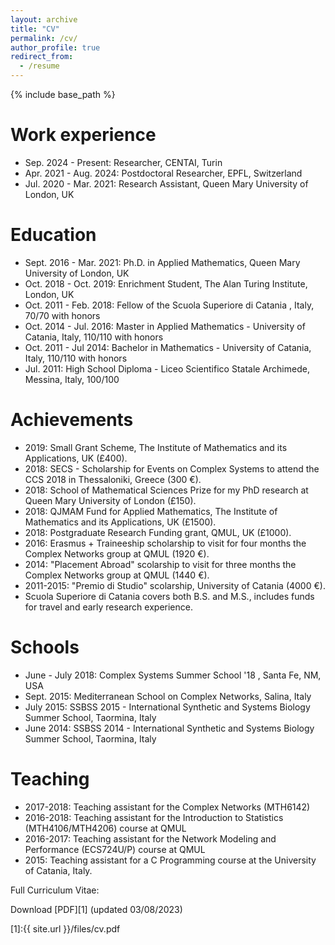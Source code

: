 ```yaml
---
layout: archive
title: "CV"
permalink: /cv/
author_profile: true
redirect_from:
  - /resume
---
```


{% include base_path %}

Work experience
======
* Sep. 2024 - Present: Researcher, CENTAI, Turin
* Apr. 2021 - Aug. 2024: Postdoctoral Researcher, EPFL, Switzerland
* Jul. 2020 - Mar. 2021: Research Assistant, Queen Mary University of London, UK

Education
======
* Sept. 2016 - Mar. 2021: Ph.D. in Applied Mathematics, Queen Mary University of London, UK
* Oct. 2018 - Oct. 2019: Enrichment Student, The Alan Turing Institute, London, UK
* Oct. 2011 - Feb. 2018: Fellow of the Scuola Superiore di Catania , Italy, 70/70 with honors
* Oct. 2014 - Jul. 2016: Master in Applied Mathematics - University of Catania, Italy, 110/110 with honors
* Oct. 2011 - Jul 2014: Bachelor in Mathematics - University of Catania, Italy, 110/110 with honors
* Jul. 2011: High School Diploma - Liceo Scientifico Statale Archimede, Messina, Italy, 100/100


Achievements
======
* 2019: Small Grant Scheme, The Institute of Mathematics and its Applications, UK (£400).
* 2018: SECS - Scholarship for Events on Complex Systems to attend the CCS 2018 in Thessaloniki, Greece (300 €).
* 2018: School of Mathematical Sciences Prize for my PhD research at Queen Mary University of London (£150).
* 2018: QJMAM Fund for Applied Mathematics, The Institute of Mathematics and its Applications, UK (£1500).
* 2018: Postgraduate Research Funding grant, QMUL, UK (£1000).
* 2016: Erasmus + Traineeship scholarship to visit for four months the Complex Networks group at QMUL (1920 €).
* 2014: "Placement Abroad" scolarship to visit for three months the Complex Networks group at QMUL (1440 €).
* 2011-2015: "Premio di Studio" scolarship, University of Catania (4000 €).
* Scuola Superiore di Catania covers both B.S. and M.S., includes funds for travel and early research experience. 

Schools
======
* June - July 2018: Complex Systems Summer School '18 , Santa Fe, NM, USA
* Sept. 2015: Mediterranean School on Complex Networks, Salina, Italy
* July 2015: SSBSS 2015 - International Synthetic and Systems Biology Summer School, Taormina, Italy
* June 2014: SSBSS 2014 - International Synthetic and Systems Biology Summer School, Taormina, Italy 

Teaching
======
* 2017-2018: Teaching assistant for the Complex Networks (MTH6142) 
* 2016-2018: Teaching assistant for the Introduction to Statistics (MTH4106/MTH4206) course at QMUL
* 2016-2017: Teaching assistant for the Network Modeling and Performance (ECS724U/P) course at QMUL
* 2015: Teaching assistant for a C Programming course at the University of Catania, Italy.


Full Curriculum Vitae:

Download [PDF][1] (updated 03/08/2023) 

[1]:{{ site.url }}/files/cv.pdf

<!-- Publications
======
  <ul>{% for post in site.publications %}
    {% include archive-single-cv.html %}
  {% endfor %}</ul>
  
Talks
======
  <ul>{% for post in site.talks %}
    {% include archive-single-talk-cv.html %}
  {% endfor %}</ul>
  
Teaching
======
  <ul>{% for post in site.teaching %}
    {% include archive-single-cv.html %}
  {% endfor %}</ul>
  
Service and leadership
======
* Currently signed in to 43 different slack teams -->
